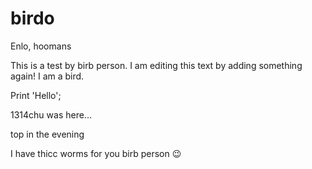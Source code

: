 # birdo

Enlo, hoomans

This is a test by birb person. I am editing this text by adding something again! I am a bird.

Print 'Hello';

1314chu was here...

top in the evening

I have thicc worms for you birb person 😉
